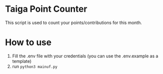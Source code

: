 # Taiga Point Counter
This script is used to count your points/contributions for this month.  
# How to use
1. Fill the .env file with your credentials (you can use the .env.example as a template)
2. run `python3 mainuf.py`